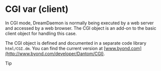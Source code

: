 # CGI var (client)


In CGI mode, DreamDaemon is normally being executed by a web
server and accessed by a web browser. The CGI object is an add-on to the
basic client object for handling this case. 

The CGI object is
defined and documented in a separate code library `html/CGI.dm`. You can
find the current version at
[www.byond.com](http://www.byond.com/developer/Dantom/CGI).

> [!TIP] 
> 